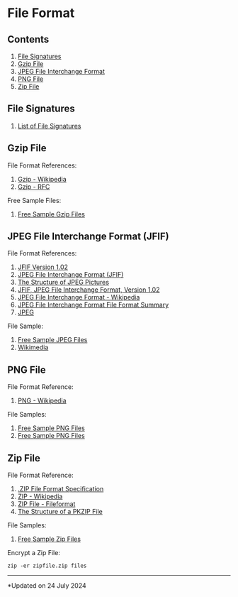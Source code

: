 # File Format

## Contents

1. [File Signatures](#file-signatures)
1. [Gzip File](#gzip-file)
1. [JPEG File Interchange Format](#jpeg-file-interchange-format-jfif)
1. [PNG File](#png-file)
1. [Zip File](#zip-file)

## File Signatures

1. [List of File Signatures](https://en.wikipedia.org/wiki/List_of_file_signatures)

## Gzip File

File Format References:
1. [Gzip - Wikipedia](https://en.wikipedia.org/wiki/Gzip)
1. [Gzip - RFC](https://datatracker.ietf.org/doc/html/rfc1952.html)

Free Sample Files:
1. [Free Sample Gzip Files](https://getsamplefiles.com/sample-archive-files/gzip)

## JPEG File Interchange Format (JFIF)

File Format References:
1. [JFIF Version 1.02](https://www.w3.org/Graphics/JPEG/jfif3.pdf)
1. [JPEG File Interchange Format (JFIF)](https://www.ecma-international.org/wp-content/uploads/ECMA_TR-98_1st_edition_june_2009.pdf)
1. [The Structure of JPEG Pictures](https://metacpan.org/dist/Image-MetaData-JPEG/view/lib/Image/MetaData/JPEG/Structures.pod)
1. [JFIF, JPEG File Interchange Format, Version 1.02](https://www.loc.gov/preservation/digital/formats/fdd/fdd000018.shtml)
1. [JPEG File Interchange Format - Wikipedia](https://en.wikipedia.org/wiki/JPEG_File_Interchange_Format)
1. [JPEG File Interchange Format File Format Summary](https://www.fileformat.info/format/jpeg/egff.htm)
1. [JPEG](https://docs.fileformat.com/image/jpeg/)

File Sample:
1. [Free Sample JPEG Files](https://filesamples.com/formats/jpeg)
1. [Wikimedia](https://commons.wikimedia.org/wiki/File:JPEG_example_flower.jpg)

## PNG File

File Format Reference:
1. [PNG - Wikipedia](https://en.wikipedia.org/wiki/PNG)

File Samples:
1. [Free Sample PNG Files](https://file-examples.com/index.php/sample-images-download/sample-png-download/)
1. [Free Sample PNG Files](https://sample-videos.com/download-sample-png-image.php)

## Zip File

File Format Reference:
1. [.ZIP File Format Specification](https://pkware.cachefly.net/webdocs/casestudies/APPNOTE.TXT)
1. [ZIP - Wikipedia](https://en.wikipedia.org/wiki/ZIP_(file_format))
1. [ZIP File - Fileformat](https://docs.fileformat.com/compression/zip/)
1. [The Structure of a PKZIP File](https://users.cs.jmu.edu/buchhofp/forensics/formats/pkzip.html)

File Samples:
1. [Free Sample Zip Files](https://file-examples.com/index.php/text-files-and-archives-download/)

Encrypt a Zip File:

```
zip -er zipfile.zip files
```

***

*Updated on 24 July 2024
